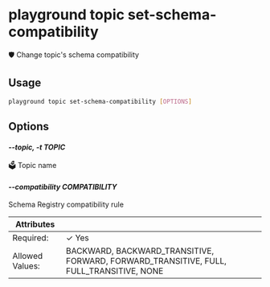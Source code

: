 # playground topic set-schema-compatibility

🛡️ Change topic's schema compatibility

## Usage

```bash
playground topic set-schema-compatibility [OPTIONS]
```

## Options

#### *--topic, -t TOPIC*

🗳 Topic name

#### *--compatibility COMPATIBILITY*

Schema Registry compatibility rule

| Attributes      | &nbsp;
|-----------------|-------------
| Required:       | ✓ Yes
| Allowed Values: | BACKWARD, BACKWARD_TRANSITIVE, FORWARD, FORWARD_TRANSITIVE, FULL, FULL_TRANSITIVE, NONE


